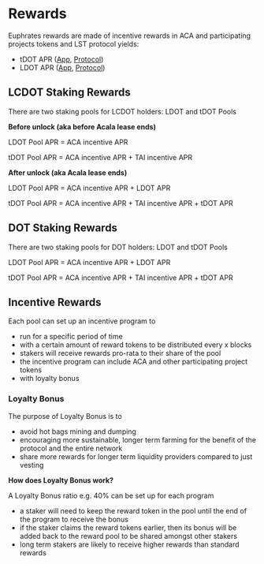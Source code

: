 # Rewards

Euphrates rewards are made of incentive rewards in ACA and participating projects tokens and LST protocol yields:

* tDOT APR ([App](https://www.taigaprotocol.io/), [Protocol](https://docs.taigaprotocol.io/overview/introduction))
* LDOT APR ([App](https://apps.acala.network/ldot), [Protocol](https://docs.homastaking.app/))

## LCDOT Staking Rewards

There are two staking pools for LCDOT holders: LDOT and tDOT Pools

**Before unlock (aka before Acala lease ends)**

LDOT Pool APR = ACA incentive APR

tDOT Pool APR = ACA incentive APR + TAI incentive APR

**After unlock (aka Acala lease ends)**

LDOT Pool APR = ACA incentive APR + LDOT APR

tDOT Pool APR = ACA incentive APR + TAI incentive APR + tDOT APR

## DOT Staking Rewards

There are two staking pools for DOT holders: LDOT and tDOT Pools

LDOT Pool APR = ACA incentive APR + LDOT APR

tDOT Pool APR = ACA incentive APR + TAI incentive APR + tDOT APR

## Incentive Rewards

Each pool can set up an incentive program to

* run for a specific period of time
* with a certain amount of reward tokens to be distributed every x blocks
* stakers will receive rewards pro-rata to their share of the pool
* the incentive program can include ACA and other participating project tokens
* with loyalty bonus

### Loyalty Bonus

The purpose of Loyalty Bonus is to

* avoid hot bags mining and dumping
* encouraging more sustainable, longer term farming for the benefit of the protocol and the entire network
* share more rewards for longer term liquidity providers compared to just vesting

**How does Loyalty Bonus work?**

A Loyalty Bonus ratio e.g. 40% can be set up for each program

* a staker will need to keep the reward token in the pool until the end of the program to receive the bonus
* if the staker claims the reward tokens earlier, then its bonus will be added back to the reward pool to be shared amongst other stakers
* long term stakers are likely to receive higher rewards than standard rewards
